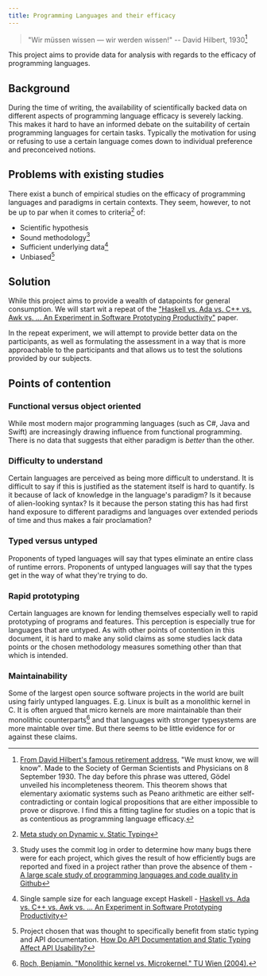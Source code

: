 ```yaml
---
title: Programming Languages and their efficacy
---
```


> "Wir müssen wissen — wir werden wissen!" -- David Hilbert, 1930[^wir-mussen]

This project aims to provide data for analysis with regards to the efficacy of
programming languages.

## Background
During the time of writing, the availability of scientifically backed data on
different aspects of programming language efficacy is severely lacking. This
makes it hard to have an informed debate on the suitability of certain
programming languages for certain tasks. Typically the motivation for using or
refusing to use a certain language comes down to individual preference and
preconceived notions.

## Problems with existing studies
There exist a bunch of empirical studies on the efficacy of programming
languages and paradigms in certain contexts. They seem, however, to not be up
to par when it comes to criteria[^meta-study] of:

- Scientific hypothesis
- Sound methodology[^github-study]
- Sufficient underlying data[^prototyping-haskell-vs-ada]
- Unbiased[^api-doc-static]

## Solution
While this project aims to provide a wealth of datapoints for general
consumption. We will start wit a repeat of the ["Haskell vs. Ada vs. C++ vs.
Awk vs. ... An Experiment in Software Prototyping
Productivity"](http://haskell.cs.yale.edu/wp-content/uploads/2011/03/HaskellVsAda-NSWC.pdf)
paper.

In the repeat experiment, we will attempt to provide better data on the
participants, as well as formulating the assessment in a way that is more
approachable to the participants and that allows us to test the solutions
provided by our subjects.

## Points of contention

### Functional versus object oriented
While most modern major programming languages (such as C#, Java and Swift) are
increasingly drawing influence from functional programming. There is no data
that suggests that either paradigm is *better* than the other.

### Difficulty to understand
Certain languages are perceived as being more difficult to understand. It is
difficult to say if this is justified as the statement itself is hard to
quantify. Is it because of lack of knowledge in the language's paradigm? Is it
because of alien-looking syntax? Is it because the person stating this has had
first hand exposure to different paradigms and languages over extended periods
of time and thus makes a fair proclamation?

### Typed versus untyped
Proponents of typed languages will say that types eliminate an entire class of
runtime errors. Proponents of untyped languages will say that the
types get in the way of what they're trying to do.

### Rapid prototyping
Certain languages are known for lending themselves especially well to rapid
prototyping of programs and features. This perception is especially true for
languages that are untyped. As with other points of contention in this
document, it is hard to make any solid claims as some studies lack data points
or the chosen methodology measures something other than that which is intended.

### Maintainability
Some of the largest open source software projects in the world are built using
fairly untyped languages. E.g. Linux is built as a monolithic kernel in C. It
is often argued that micro kernels are more maintainable than their monolithic
counterparts[^mono-vs-micro] and that languages with stronger typesystems are
more maintable over time. But there seems to be little evidence for or against
these claims.

[^wir-mussen]: [From David Hilbert's famous retirement
  address](https://en.wikipedia.org/wiki/David_Hilbert#cite_ref-19), "We must
  know, we will know". Made to the Society of German Scientists and Physicians
  on 8 September 1930. The day before this phrase was uttered, Gödel unveiled
  his incompleteness theorem.  This theorem shows that elementary axiomatic
  systems such as Peano arithmetic are either self-contradicting or contain
  logical propositions that are either impossible to prove or disprove. I find
  this a fitting tagline for studies on a topic that is as contentious as
  programming language efficacy.

[^meta-study]: [Meta study on Dynamic v. Static Typing](https://danluu.com/empirical-pl/)

[^github-study]: Study uses the commit log in order to determine how many bugs there were
  for each project, which gives the result of how efficiently bugs are
  reported and fixed in a project rather than prove the absence of them -
  [A large scale study of programming languages and code quality in
  Github](https://dl.acm.org/citation.cfm?id=2635922)

[^prototyping-haskell-vs-ada]: Single sample size for each language except Haskell - [Haskell vs. Ada
  vs. C++ vs. Awk vs. ... An Experiment in Software Prototyping
  Productivity](http://haskell.cs.yale.edu/wp-content/uploads/2011/03/HaskellVsAda-NSWC.pdf)

[^api-doc-static]: Project chosen that was thought to specifically benefit from static
  typing and API documentation. [How Do API Documentation and Static Typing
  Affect API
  Usability?](http://users.dcc.uchile.cl/~rrobbes/p/ICSE2014-docstypes.pdf)

[^mono-vs-micro]: [Roch, Benjamin. "Monolithic kernel vs. Microkernel." TU Wien
  (2004).](https://web.cs.wpi.edu/~cs3013/c12/Papers/Roch_Microkernels.pdf)

